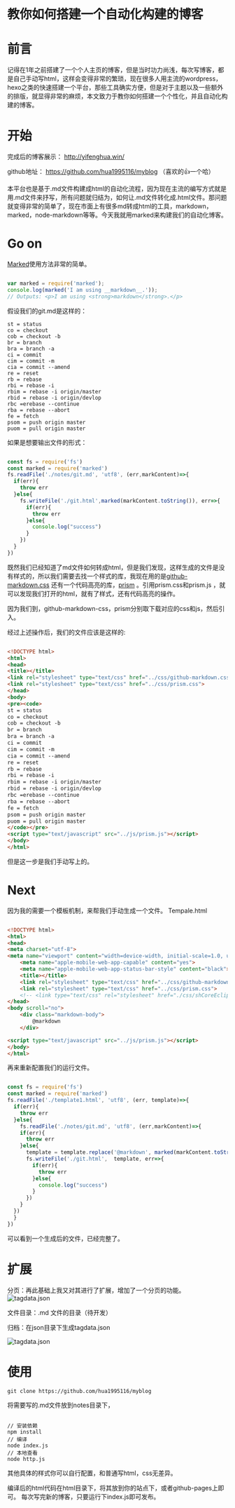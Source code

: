 #  教你如何搭建一个自动化构建的博客

# 前言

记得在1年之前搭建了一个个人主页的博客，但是当时功力尚浅，每次写博客，都是自己手动写html，这样会变得非常的繁琐，现在很多人用主流的wordpress，hexo之类的快速搭建一个平台，那些工具确实方便，但是对于主题以及一些额外的排版，就显得非常的麻烦，本文致力于教你如何搭建一个个性化，并且自动化构建的博客。

# 开始

完成后的博客展示： http://yifenghua.win/

github地址： https://github.com/hua1995116/myblog （喜欢的👍一个哈）

本平台也是基于.md文件构建成html的自动化流程，因为现在主流的编写方式就是用.md文件来抒写，所有问题就归结为，如何让.md文件转化成.html文件。那问题就变得非常的简单了，现在市面上有很多md转成html的工具，markdown，marked，node-markdown等等。今天我就用marked来构建我们的自动化博客。

# Go on

[Marked](https://github.com/chjj/marked)使用方法非常的简单。

```javascript

var marked = require('marked');
console.log(marked('I am using __markdown__.'));
// Outputs: <p>I am using <strong>markdown</strong>.</p>
```

假设我们的git.md是这样的：

```
st = status
co = checkout
cob = checkout -b
br = branch
bra = branch -a
ci = commit
cim = commit -m
cia = commit --amend
re = reset
rb = rebase
rbi = rebase -i
rbim = rebase -i origin/master
rbid = rebase -i origin/devlop
rbc =erebase --continue
rba = rebase --abort
fe = fetch
psom = push origin master
puom = pull origin master
```
如果是想要输出文件的形式：

```javascript

const fs = require('fs')  
const marked = require('marked') 
fs.readFile('./notes/git.md', 'utf8', (err,markContent)=>{  
  if(err){  
    throw err  
  }else{   
    fs.writeFile('./git.html',marked(markContent.toString()), err=>{  
      if(err){  
        throw err  
      }else{  
        console.log("success")  
      }  
    }) 
  }  
})   
```

既然我们已经知道了md文件如何转成html，但是我们发现，这样生成的文件是没有样式的，所以我们需要去找一个样式的库，我现在用的是[github-markdown.css](https://github.com/sindresorhus/github-markdown-css) 还有一个代码高亮的库，[prism](https://github.com/PrismJS/prism) 。引用prism.css和prism.js ，就可以发现我们打开的html，就有了样式，还有代码高亮的操作。

因为我们到，github-markdown-css，prism分别取下载对应的css和js，然后引入。

经过上述操作后，我们的文件应该是这样的:

```Html

<!DOCTYPE html>
<html>
<head>
<title></title>
<link rel="stylesheet" type="text/css" href="../css/github-markdown.css">
<link rel="stylesheet" type="text/css" href="../css/prism.css">
</head>
<body>
<pre><code>
st = status
co = checkout
cob = checkout -b
br = branch
bra = branch -a
ci = commit
cim = commit -m
cia = commit --amend
re = reset
rb = rebase
rbi = rebase -i
rbim = rebase -i origin/master
rbid = rebase -i origin/devlop
rbc =erebase --continue
rba = rebase --abort
fe = fetch
psom = push origin master
puom = pull origin master
</code></pre>
<script type="text/javascript" src="../js/prism.js"></script>
</body>
</html>
```


但是这一步是我们手动写上的。

# Next

因为我的需要一个模板机制，来帮我们手动生成一个文件。
Tempale.html

```Html

<!DOCTYPE html>
<html>
<head>
<meta charset="utf-8">
<meta name="viewport" content="width=device-width, initial-scale=1.0, user-scalable=0, minimum-scale=1.0, maximum-scale=1.0">
	<meta name="apple-mobile-web-app-capable" content="yes">
	<meta name="apple-mobile-web-app-status-bar-style" content="black">
	<title></title>
	<link rel="stylesheet" type="text/css" href="../css/github-markdown.css">
	<link rel="stylesheet" type="text/css" href="../css/prism.css">
	<!-- <link type="text/css" rel="stylesheet" href="./css/shCoreEclipse.css"/> -->
</head>
<body scroll="no">
	<div class="markdown-body">
		@markdown
	</div>

<script type="text/javascript" src="../js/prism.js"></script>
</body>
</html>
```

再来重新配置我们的运行文件。

```javascript

const fs = require('fs')  
const marked = require('marked') 
fs.readFile('./template1.html', 'utf8', (err, template)=>{  
  if(err){  
    throw err  
  }else{  
    fs.readFile('./notes/git.md', 'utf8', (err,markContent)=>{  
    if(err){  
      throw err  
    }else{   
      template = template.replace('@markdown', marked(markContent.toString()))
      fs.writeFile('./git.html',  template, err=>{  
        if(err){  
          throw err  
        }else{  
          console.log("success")  
        }  
      })
    }  
  })
  }
})
```

可以看到一个生成后的文件，已经完整了。

# 扩展

分页：再此基础上我又对其进行了扩展，增加了一个分页的功能。
![tagdata.json](https://s3.qiufengh.com/blog/1568533450468.png)

文件目录：.md 文件的目录（待开发）

归档：在json目录下生成tagdata.json 

![tagdata.json](https://s3.qiufengh.com/blog/1568533450378.png)
# 使用

```Git
git clone https://github.com/hua1995116/myblog
```

将需要写的.md文件放到notes目录下，

```

// 安装依赖
npm install
// 编译
node index.js
// 本地查看
node http.js
```

其他具体的样式你可以自行配置，和普通写html，css无差异。

编译后的html代码在html目录下，将其放到你的站点下，或者github-pages上即可。
每次写完新的博客，只要运行下index.js即可发布。